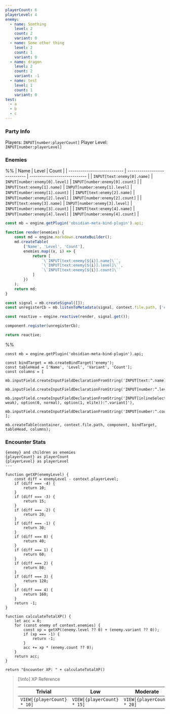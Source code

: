```yaml
---
playerCount: 6
playerLevel: 4
enemy:
  - name: Somthing
    level: 2
    count: 2
    variant: 0
  - name: Some other thing
    level: 2
    count: 1
    variant: 0
  - name: dragon
    level: 2
    count: 2
    variant: -1
  - name: test
    level: 1
    count: 1
    variant: 0
test:
  - a
  - b
  - c
---
```




### Party Info

Players: `INPUT[number:playerCount]`
Player Level: `INPUT[number:playerLevel]`

### Enemies

%% | Name                        | Level                        | Count                        |
| --------------------------- | ---------------------------- | ---------------------------- |
| `INPUT[text:enemy[0].name]` | `INPUT[number:enemy[0].level]` | `INPUT[number:enemy[0].count]` |
| `INPUT[text:enemy[1].name]` | `INPUT[number:enemy[1].level]` | `INPUT[number:enemy[1].count]` |
| `INPUT[text:enemy[2].name]` | `INPUT[number:enemy[2].level]` | `INPUT[number:enemy[2].count]` |
| `INPUT[text:enemy[3].name]` | `INPUT[number:enemy[3].level]` | `INPUT[number:enemy[3].count]` |
| `INPUT[text:enemy[4].name]` | `INPUT[number:enemy[4].level]` | `INPUT[number:enemy[4].count]` |

```js
const mb = engine.getPlugin('obsidian-meta-bind-plugin').api;

function render(enemies) {
	const md = engine.markdown.createBuilder();
	md.createTable(
		['Name', 'Level', 'Count'], 
		enemies.map((x, i) => {
			return [
				`\`INPUT[text:enemy[${i}].name]\``,
				`\`INPUT[text:enemy[${i}].level]\``,
				`\`INPUT[text:enemy[${i}].count]\``
			]
		})
	);
	return md;
}

const signal = mb.createSignal([]);
const unregisterCb = mb.listenToMetadata(signal, context.file.path, ['enemy'], false);

const reactive = engine.reactive(render, signal.get());

component.register(unregisterCb);

return reactive;
``` 
%%


```js-engine
const mb = engine.getPlugin('obsidian-meta-bind-plugin').api;

const bindTarget = mb.createBindTarget('enemy');
const tableHead = ['Name', 'Level', 'Variant', 'Count'];
const columns = [
	mb.inputField.createInputFieldDeclarationFromString('INPUT[text:^.name]'),
	mb.inputField.createInputFieldDeclarationFromString('INPUT[number:^.level]'),
	mb.inputField.createInputFieldDeclarationFromString('INPUT[inlineSelect(option(-1, weak), option(0, normal), option(1, elite)):^.variant]'),
	mb.inputField.createInputFieldDeclarationFromString('INPUT[number:^.count]')
];

mb.createTable(container, context.file.path, component, bindTarget, tableHead, columns);
```


### Encounter Stats

```meta-bind-js-view
{enemy} and children as enemies
{playerCount} as playerCount
{playerLevel} as playerLevel
---

function getXP(enemyLevel) {
	const diff = enemyLevel - context.playerLevel;
	if (diff === -4) {
		return 10;
	}
	if (diff === -3) {
		return 15;
	}
	if (diff === -2) {
		return 20;
	}
	if (diff === -1) {
		return 30;
	}
	if (diff === 0) {
		return 40;
	}
	if (diff === 1) {
		return 60;
	}
	if (diff === 2) {
		return 80;
	}
	if (diff === 3) {
		return 120;
	}
	if (diff === 4) {
		return 160;
	}
	return -1;
}

function calculateTotalXP() {
	let acc = 0;
	for (const enemy of context.enemies) {
		const xp = getXP((enemy.level ?? 0) + (enemy.variant ?? 0));
		if (xp === -1) {
			return -1;
		}
		acc += xp * (enemy.count ?? 0);
	}
	return acc;
}

return "Encounter XP: " + calculateTotalXP()
```

> [!info] XP Reference
> 
> | Trivial                    | Low                        | Moderate                   | Severe                     | Extreme                    |
> | -------------------------- | -------------------------- | -------------------------- | -------------------------- | -------------------------- |
> | `VIEW[{playerCount} * 10]`    | `VIEW[{playerCount} * 15]`     | `VIEW[{playerCount} * 20]`    | `VIEW[{playerCount} * 30]`    | `VIEW[{playerCount} * 40]`    |